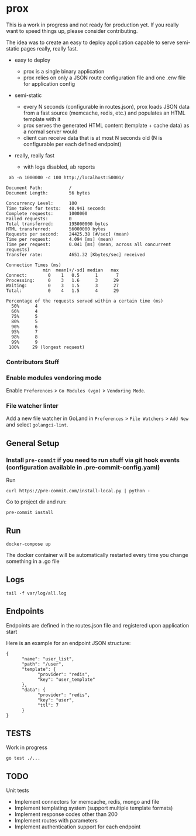 # prox

This is a work in progress and not ready for production yet.
If you really want to speed things up, please consider contributing.

The idea was to create an easy to deploy application capable to serve semi-static pages really, really fast.

* easy to deploy
    - prox is a single binary application
    - prox relies on only a JSON route configuration file and one .env file for application config
    
* semi-static
    - every N seconds (configurable in routes.json), prox loads JSON data from a fast source (memcache, redis, etc.) and populates an HTML template with it
    - prox serves the generated HTML content (template + cache data) as a normal server would
    - client can receive data that is at most N seconds old (N is configurable per each defined endpoint)  

* really, really fast
    - with logs disabled, ab reports
~~~~
 ab -n 1000000 -c 100 http://localhost:50001/

Document Path:          /
Document Length:        56 bytes

Concurrency Level:      100
Time taken for tests:   40.941 seconds
Complete requests:      1000000
Failed requests:        0
Total transferred:      195000000 bytes
HTML transferred:       56000000 bytes
Requests per second:    24425.38 [#/sec] (mean)
Time per request:       4.094 [ms] (mean)
Time per request:       0.041 [ms] (mean, across all concurrent requests)
Transfer rate:          4651.32 [Kbytes/sec] received

Connection Times (ms)
              min  mean[+/-sd] median   max
Connect:        0    1   0.5      1       7
Processing:     0    3   1.6      3      29
Waiting:        0    3   1.5      3      27
Total:          0    4   1.5      4      29

Percentage of the requests served within a certain time (ms)
  50%      4
  66%      4
  75%      5
  80%      5
  90%      6
  95%      7
  98%      8
  99%      9
 100%     29 (longest request)

~~~~     

### Contributors Stuff

### Enable modules vendoring mode
Enable `Preferences` > `Go Modules (vgo)` > `Vendoring Mode`.

### File watcher linter
Add a new file watcher in GoLand in `Preferences` > `File Watchers` > `Add New` and select `golangci-lint`.

## General Setup

### Install `pre-commit` if you need to run stuff via git hook events (configuration available in .pre-commit-config.yaml)
Run 
~~~~
curl https://pre-commit.com/install-local.py | python -
~~~~
Go to project dir and run:
~~~~
pre-commit install
~~~~


## Run

~~~~
docker-compose up
~~~~

The docker container will be automatically restarted every time you change something in a .go file 


## Logs

~~~~
tail -f var/log/all.log
~~~~


## Endpoints

Endpoints are defined in the routes.json file and registered upon application start

Here is an example for an endpoint JSON structure:

~~~~
{
      "name": "user_list",
      "path": "/user",
      "template": {
            "provider": "redis",
            "key": "user_template"
      },
      "data": {
            "provider": "redis",
            "key": "user",
            "ttl": 7
      }
}
~~~~

## TESTS

Work in progress

~~~~
go test ./...
~~~~

## TODO

Unit tests
* Implement connectors for memcache, redis, mongo and file
* Implement templating system (support multiple template formats)
* Implement response codes other than 200 
* Implement routes with parameters
* Implement authentication support for each endpoint